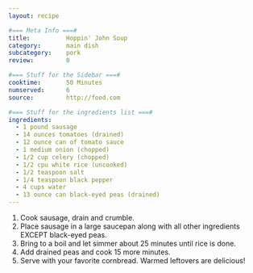 ```yaml
---
layout: recipe

#=== Meta Info ===#
title: 			Hoppin' John Soup
category:		main dish		
subcategory:	pork
review:			0

#=== Stuff for the Sidebar ===#
cooktime:		50 Minutes
numserved:		6
source:			http://food.com

#=== Stuff for the ingredients list ===#
ingredients:
  - 1 pound sausage
  - 14 ounces tomatoes (drained)
  - 12 ounce can of tomato sauce
  - 1 medium onion (chopped)
  - 1/2 cup celery (chopped)
  - 1/2 cpu white rice (uncooked)
  - 1/2 teaspoon salt
  - 1/4 teaspoon black pepper
  - 4 cups water
  - 13 ounce can black-eyed peas (drained)
---
```


1. Cook sausage, drain and crumble.
2. Place sausage in a large saucepan along with all other ingredients EXCEPT black-eyed peas.
3. Bring to a boil and let simmer about 25 minutes until rice is done.
4. Add drained peas and cook 15 more minutes.
5. Serve with your favorite cornbread. Warmed leftovers are delicious!
